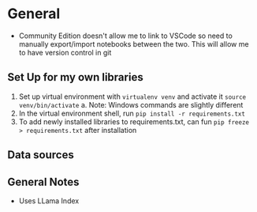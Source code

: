 # General
- Community Edition doesn't allow me to link to VSCode so need to manually export/import notebooks between the two. This will allow me to have version control in git

## Set Up for my own libraries
1. Set up virtual environment with `virtualenv venv` and activate it `source venv/bin/activate`
  a. Note: Windows commands are slightly different
2. In the virtual environment shell, run `pip install -r requirements.txt`
3. To add newly installed libraries to requirements.txt, can fun `pip freeze > requirements.txt` after installation

## Data sources


## General Notes
- Uses LLama Index